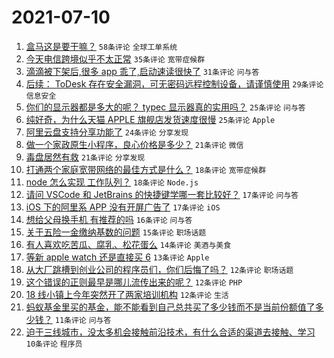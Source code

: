 # 2021-07-10

1. [盒马这是要干嘛？](https://www.v2ex.com/t/788685) `58条评论` `全球工单系统`
1. [今天电信跨境似乎不太正常](https://www.v2ex.com/t/788719) `35条评论` `宽带症候群`
1. [滴滴被下架后,很多 app 乖了,启动速读很快了](https://www.v2ex.com/t/788747) `31条评论` `问与答`
1. [后续： ToDesk 存在安全漏洞，可无密码远程控制设备，请谨慎使用](https://www.v2ex.com/t/788723) `29条评论` `信息安全`
1. [你们的显示器都是多大的呢？ typec 显示器真的实用吗？](https://www.v2ex.com/t/788750) `25条评论` `问与答`
1. [纯好奇，为什么天猫 APPLE 旗舰店发货速度很慢](https://www.v2ex.com/t/788726) `25条评论` `Apple`
1. [阿里云盘支持分享功能了](https://www.v2ex.com/t/788653) `24条评论` `分享发现`
1. [做一个家政原生小程序，良心价格是多少？](https://www.v2ex.com/t/788680) `21条评论` `微信`
1. [毒盘居然有救](https://www.v2ex.com/t/788703) `21条评论` `分享发现`
1. [打通两个家庭宽带网络的最佳方式是什么？](https://www.v2ex.com/t/788746) `18条评论` `宽带症候群`
1. [node 怎么实现 工作队列？](https://www.v2ex.com/t/788690) `18条评论` `Node.js`
1. [请问 VSCode 和 JetBrains 的快捷键学哪一套比较好？](https://www.v2ex.com/t/788755) `17条评论` `问与答`
1. [iOS 下的阿里系 APP 没有开屏广告了](https://www.v2ex.com/t/788751) `17条评论` `iOS`
1. [想给父母换手机 有推荐的吗](https://www.v2ex.com/t/788656) `16条评论` `问与答`
1. [关于五险一金缴纳基数的问题](https://www.v2ex.com/t/788764) `15条评论` `职场话题`
1. [有人喜欢吃苦瓜、腐乳、松花蛋么](https://www.v2ex.com/t/788777) `14条评论` `美酒与美食`
1. [等新 apple watch 还是直接买 6](https://www.v2ex.com/t/788737) `13条评论` `Apple`
1. [从大厂跳槽到创业公司的程序员们，你们后悔了吗？](https://www.v2ex.com/t/788756) `12条评论` `职场话题`
1. [这个错误的正则最早是哪儿流传出来的呢？](https://www.v2ex.com/t/788742) `12条评论` `PHP`
1. [18 线小镇上今年突然开了两家培训机构](https://www.v2ex.com/t/788712) `12条评论` `生活`
1. [蚂蚁基金里买的基金，能不能看到自己总共买了多少钱而不是当前份额值了多少钱？](https://www.v2ex.com/t/788655) `11条评论` `问与答`
1. [迫于三线城市，没太多机会接触前沿技术，有什么合适的渠道去接触、学习](https://www.v2ex.com/t/788757) `10条评论` `程序员`
